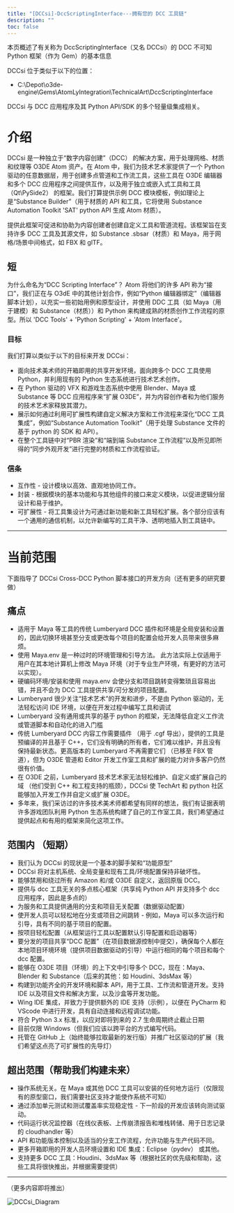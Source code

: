 ```yaml
---
title: "[DCCsi]-DccScriptingInterface---拥有您的 DCC 工具链"
description: ""
toc: false
---
```


本页概述了有关称为 DccScriptingInterface（又名 DCCsi）的 DCC 不可知 Python 框架（作为 Gem）的基本信息

DCCsi 位于类似于以下的位置：
* C:\Depot\o3de-engine\Gems\AtomLyIntegration\TechnicalArt\DccScriptingInterface

DCCsi 与 DCC 应用程序及其 Python API/SDK 的多个轻量级集成相关。

# 介绍

DCCsi 是一种独立于“数字内容创建”（DCC） 的解决方案，用于处理网格、材质和纹理等 O3DE Atom 资产。在 Atom 中，我们为技术艺术家提供了一个 Python 驱动的任意数据层，用于创建多点管道和工作流工具，这些工具在 O3DE 编辑器和多个 DCC 应用程序之间提供互作，以及用于独立或嵌入式工具和工具 （Qt\PySide2） 的框架。我们打算提供示例 DCC 模块模板，例如理论上是“Substance Builder”（用于材质的 API 和工具，它将使用 Substance Automation Toolkit 'SAT' python API 生成 Atom 材质）。

提供此框架可促进和协助为内容创建者创建自定义工具和管道流程。该框架旨在支持许多 DCC 工具及其源文件，如 Substance .sbsar（材质）和 Maya，用于网格/场景中间格式，如 FBX 和 glTF。

## 短
为什么命名为“DCC Scripting Interface”？ Atom 将他们的许多 API 称为“接口”，我们正在与 O3dE 中的其他计划合作，例如“Python 编辑器绑定”（编辑器脚本计划），以充实一些初始用例和原型设计，并使用 DDC 工具（如 Maya（用于建模）和 Substance（材质））和 Python 来构建成熟的材质创作工作流程的原型。所以 'DCC Tools' + 'Python Scripting' + 'Atom Interface'。

### 目标
我们打算以类似于以下的目标来开发 DCCsi：

* 面向技术美术师的开箱即用的共享开发环境，面向跨多个 DCC 工具使用 Python，并利用现有的 Python 生态系统进行技术艺术创作。
* 在 Python 驱动的 VFX 和游戏生态系统中使用 Blender、Maya 或 Substance 等 DCC 应用程序来“扩展 O3DE”，并为内容创作者和为他们服务的技术艺术家释放其潜力。
* 展示如何通过利用可扩展性构建自定义解决方案和工作流程来深化“DCC 工具集成”，例如“Substance Automation Toolkit”（用于处理 Substance 文件的基于 python 的 SDK 和 API）。
* 在整个工具链中对“PBR 渲染”和“端到端 Substance 工作流程”以及所见即所得的“同步外观开发”进行完整的材质和工作流程验证。

### 信条
* 互作性 - 设计模块以高效、直观地协同工作。
* 封装 - 根据模块的基本功能和与其他组件的接口来定义模块，以促进逻辑分层设计和易于维护。
* 可扩展性 - 将工具集设计为可通过新功能和新工具轻松扩展。各个部分应该有一个通用的通信机制，以允许新编写的工具干净、透明地插入到工具链中。

***
# 当前范围
下面指导了 DCCsi Cross-DCC Python 脚本接口的开发方向（还有更多的研究要做）
## 痛点
* 适用于 Maya 等工具的传统 Lumberyard DCC 插件和环境是全局安装和设置的，因此切换环境甚至分支或更改每个项目的配置会给开发人员带来很多麻烦。
* 使用 Maya.env 是一种过时的环境管理和引导方法。 此方法实际上仅适用于用户在其本地计算机上修改 Maya 环境（对于专业生产环境，有更好的方法可以实现）。
* 硬编码环境/安装和使用 maya.env 会使分支和项目跳转变得繁琐且容易出错，并且不会为 DCC 工具提供共享/可分发的项目配置。
* Lumberyard 很少关注“技术艺术”的开发和进步，不是由 Python 驱动的，无法轻松访问 IDE 环境，以便在开发过程中编写工具和调试
* Lumberyard 没有通用或共享的基于 python 的框架，无法降低自定义工作流或管道脚本和自动化的进入门槛
* 传统 Lumberyard DCC 内容工作需要插件 （用于 .cgf 导出），提供的工具是预编译的并且基于 C++，它们没有明确的所有者，它们难以维护，并且没有保持最新状态。更高版本的 Lumberyard 不再需要它们 （已移至 FBX 管道），但为 O3DE 管道和 Editor 开发工作室工具和扩展的能力对许多客户仍然很有价值。
* 在 O3DE 之前，Lumberyard 技术艺术家无法轻松维护、自定义或扩展自己的域 （他们受到 C++ 和工程支持的瓶颈），DCCsi 使 TechArt 和 python 社区能够加入开发工作并自定义或扩展 O3DE。
* 多年来，我们采访过的许多技术美术师都希望有同样的想法，我们有证据表明许多游戏团队利用 Python 生态系统构建了自己的工作室工具，我们希望通过提供起点和有用的框架来简化这项工作。

## 范围内 （短期）
* 我们认为 DCCsi 的现状是一个基本的脚手架和“功能原型”
* DCCsi 将对主机系统、全局变量和现有工具/环境配置保持非破坏性。
* 能够禁用和绕过所有 Amazon 和/或 O3DE 自定义，返回原版 DCC。
* 提供与 dcc 工具无关的多点核心框架（共享纯 Python API 并支持多个 dcc 应用程序，因此是多点的）
* 为服务和工具提供通用的分支和项目无关配置（数据驱动配置）
* 使开发人员可以轻松地在分支或项目之间跳转 - 例如，Maya 可以多次运行和引导，具有不同的基于项目的配置。
* 按项目轻松配置（从框架运行工具以配置默认引导配置和启动器等）
* 要分发的项目共享“DCC 配置”（在项目数据源控制中提交），确保每个人都在本地项目环境环境（提供项目数据驱动的引导）中运行相同的每个项目和每个 dcc 配置。
* 能够在 O3DE 项目（环境）的上下文中引导多个 DCC，现在：Maya、Blender 和 Substance（后来的其他：如 Houdini、3dsMax 等）
* 构建到功能齐全的开发环境和脚本 API，用于工具、工作流和管道开发。支持 IDE 以及项目文件和解决方案，以及沙盒等开发功能。
* Wing IDE 集成，并致力于提供额外的 IDE 支持（示例），以便在 PyCharm 和 VScode 中进行开发，具有自动连接和远程调试功能。
* 符合 Python 3.x 标准，以应对即将到来的 2.7 生命周期终止截止日期
* 目前仅限 Windows（但我们应该以跨平台的方式编写代码。
* 托管在 GitHub 上（始终能够拉取最新的发行版）并推广社区驱动的扩展（我们希望这点亮了可扩展性的先导灯）

## 超出范围（帮助我们构建未来）
* 操作系统无关。在 Maya 或其他 DCC 工具可以安装的任何地方运行（仅限现有的原型窗口，我们需要社区支持才能使作系统不可知）
* 通过添加单元测试和测试覆盖率实现稳定性 - 下一阶段的开发应该转向测试驱动。
* 代码运行状况监控器（在线仪表板、上传崩溃报告和堆栈转储、用于日志记录的 cloudhandler 等）
* API 和功能版本控制以及适当的分支工作流程，允许功能与生产代码不同。
* 更多开箱即用的开发人员环境设置和 IDE 集成：Eclipse（pydev） 或其他。
* 支持更多 DCC 工具：Houdini、3dsMax 等（根据社区的优先级和帮助，这些工具将很快推出，并根据需要提供）

***

（更多内容即将推出）

![DCCsi_Diagram](https://github.com/HogJonny-AMZN/O3DE/blob/main/Images/DCCsi/dcc_scripting_interface_diagram.png)

